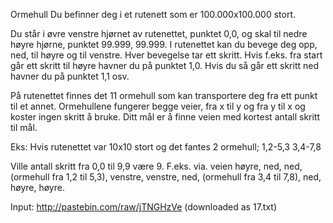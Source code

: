 Ormehull
Du befinner deg i et rutenett som er 100.000x100.000 stort.

Du står i øvre venstre hjørnet av rutenettet, punktet 0,0, og skal til nedre høyre hjørne, punktet 99.999, 99.999. I rutenettet kan du bevege deg opp, ned, til høyre og til venstre. Hver bevegelse tar ett skritt. Hvis f.eks. fra start går ett skritt til høyre havner du på punktet 1,0. Hvis du så går ett skritt ned havner du på punktet 1,1 osv.

På rutenettet finnes det 11 ormehull som kan transportere deg fra ett punkt til et annet. Ormehullene fungerer begge veier, fra x til y og fra y til x og koster ingen skritt å bruke. 
Ditt mål er å finne veien med kortest antall skritt til mål.

Eks:
Hvis rutenettet var 10x10 stort og det fantes 2 ormehull;
1,2-5,3
3,4-7,8

Ville antall skritt fra 0,0 til 9,9 være 9. F.eks. via. veien høyre, ned, ned, (ormehull fra 1,2 til 5,3), venstre, venstre, ned, (ormehull fra 3,4 til 7,8), ned, høyre, høyre.

Input: http://pastebin.com/raw/jTNGHzVe
(downloaded as 17.txt)
